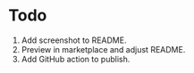# Todo

1. Add screenshot to README.
1. Preview in marketplace and adjust README.
1. Add GitHub action to publish.
